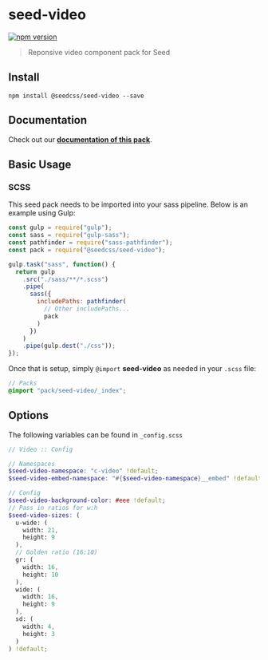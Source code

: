# seed-video

[![npm version](https://badge.fury.io/js/%40seedcss%2Fseed-video.svg)](https://badge.fury.io/js/%40seedcss%2Fseed-video)

> Reponsive video component pack for Seed

## Install

```
npm install @seedcss/seed-video --save
```

## Documentation

Check out our **[documentation of this pack](http://developer.helpscout.net/seed/packs/seed-video/)**.

## Basic Usage

### SCSS

This seed pack needs to be imported into your sass pipeline. Below is an example using Gulp:

```javascript
const gulp = require("gulp");
const sass = require("gulp-sass");
const pathfinder = require("sass-pathfinder");
const pack = require("@seedcss/seed-video");

gulp.task("sass", function() {
  return gulp
    .src("./sass/**/*.scss")
    .pipe(
      sass({
        includePaths: pathfinder(
          // Other includePaths...
          pack
        )
      })
    )
    .pipe(gulp.dest("./css"));
});
```

Once that is setup, simply `@import` **seed-video** as needed in your `.scss` file:

```scss
// Packs
@import "pack/seed-video/_index";
```



## Options

The following variables can be found in `_config.scss`

```scss
// Video :: Config

// Namespaces
$seed-video-namespace: "c-video" !default;
$seed-video-embed-namespace: "#{$seed-video-namespace}__embed" !default;

// Config
$seed-video-background-color: #eee !default;
// Pass in ratios for w:h
$seed-video-sizes: (
  u-wide: (
    width: 21,
    height: 9
  ),
  // Golden ratio (16:10)
  gr: (
    width: 16,
    height: 10
  ),
  wide: (
    width: 16,
    height: 9
  ),
  sd: (
    width: 4,
    height: 3
  )
) !default;

```